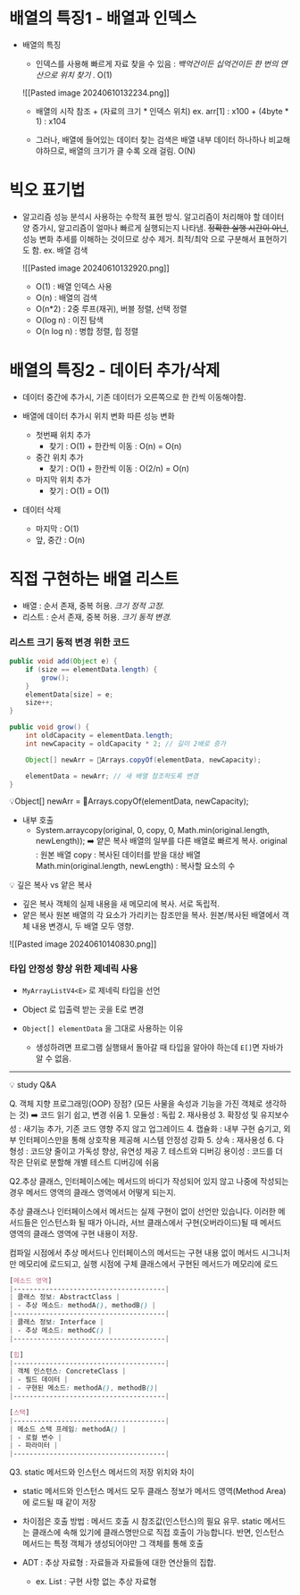 # 배열의 특징1 - 배열과 인덱스

* 배열의 특징
	* 인덱스를 사용해 빠르게 자료 찾을 수 있음 : *백억건이든 십억건이든 한 번의 연산으로 위치 찾기* . O(1)

	![[Pasted image 20240610132234.png]]
	* 배열의 시작 참조 + (자료의 크기 * 인덱스 위치)
		ex. arr[1] : x100 + (4byte * 1) : x104

	* 그러나, 배열에 들어있는 데이터 찾는 검색은
		배열 내부 데이터 하나하나 비교해야하므로, 배열의 크기가 클 수록 오래 걸림. O(N)

# 빅오 표기법
* 알고리즘 성능 분석시 사용하는 수학적 표현 방식.
	알고리즘이 처리해야 할 데이터 양 증가시, 알고리즘이 얼마나 빠르게 실행되는지 나타냄.
	~~정확한 실행 시간이 아닌~~, 성능 변화 추세를 이해하는 것이므로 상수 제거.
	최적/최악 으로 구분해서 표현하기도 함. ex. 배열 검색
	
	![[Pasted image 20240610132920.png]]

	* O(1) : 배열 인덱스 사용
	* O(n) : 배열의 검색
	* O(n*2) : 2중 루프(재귀), 버블 정렬, 선택 정렬
	* O(log n) : 이진 탐색
	* O(n log n) : 병합 정렬, 힙 정렬

# 배열의 특징2 - 데이터 추가/삭제
* 데이터 중간에 추가시, 기존 데이터가 오른쪽으로 한 칸씩 이동해야함.

* 배열에 데이터 추가시 위치 변화 따른 성능 변화
	* 첫번째 위치 추가 
		* 찾기 : O(1) + 한칸씩 이동 : O(n) = O(n)
	* 중간 위치 추가
		* 찾기 : O(1) + 한칸씩 이동 : O(2/n) = O(n)
	* 마지막 위치 추가
		* 찾기 : O(1) = O(1)

* 데이터 삭제
	* 마지막 : O(1)
	* 앞, 중간 : O(n)

# 직접 구현하는 배열 리스트
* 배열 : 순서 존재, 중복 허용. *크기 정적 고정.*
* 리스트 : 순서 존재, 중복 허용. *크기 동적 변경.*

### 리스트 크기 동적 변경 위한 코드
```java
public void add(Object e) {
	if (size == elementData.length) {
		grow();
	}
	elementData[size] = e;
	size++;
}

public void grow() {
	int oldCapacity = elementData.length;
	int newCapacity = oldCapacity * 2; // 길이 2배로 증가

	Object[] newArr = Arrays.copyOf(elementData, newCapacity); 

	elementData = newArr; // 새 배열 참조하도록 변경
}
```

💡Object[] newArr = Arrays.copyOf(elementData, newCapacity); 
* 내부 호출 
	* System.arraycopy(original, 0, copy, 0, Math.min(original.length, newLength)); ➡️ 얕은 복사
		배열의 일부를 다른 배열로 빠르게 복사.
		original : 원본 배열
		copy : 복사된 데이터를 받을 대상 배열
		Math.min(original.length, newLength) : 복사할 요소의 수

💡 깊은 복사 vs 얕은 복사
* 깊은 복사
	객체의 실제 내용을 새 메모리에 복사. 서로 독립적.
* 얕은 복사
	원본 배열의 각 요소가 가리키는 참조만을 복사. 원본/복사된 배열에서 객체 내용 변경시, 두 배열 모두 영향.

![[Pasted image 20240610140830.png]]

### 타입 안정성 향상 위한 제네릭 사용
* `MyArrayListV4<E>` 로 제네릭 타입을 선언
* Object 로 입출력 받는 곳을 E로 변경

* `Object[] elementData` 을 그대로 사용하는 이유
	* 생성하려면 프로그램 실행돼서 돌아갈 때 타입을 알아야 하는데 `E[]`면 자바가 알 수 없음.







---

💡 study Q&A

Q. 객체 지향 프로그래밍(OOP) 장점?
	(모든 사물을 속성과 기능을 가진 객체로 생각하는 것) ➡️ 코드 읽기 쉽고, 변경 쉬움
	1. 모듈성 : 독립
	2. 재사용성
	3. 확장성 및 유지보수성 : 새기능 추가, 기존 코드 영향 주지 않고 업그레이드
	4. 캡슐화 : 내부 구현 숨기고, 외부 인터페이스만을 통해 상호작용 제공해 시스템 안정성 강화
	5. 상속 : 재사용성
	6. 다형성 : 코드양 줄이고 가독성 향상, 유연성 제공
	7. 테스트와 디버깅 용이성 : 코드를 더 작은 단위로 분할해 개별 테스트 디버깅에 쉬움

 
Q2.추상 클래스, 인터페이스에는 메서드의 바디가 작성되어 있지 않고 나중에 작성되는 경우 메서드 영역의 클래스 영역에서 어떻게 되는지.

추상 클래스나 인터페이스에서 메서드는 실제 구현이 없이 선언만 있습니다. 이러한 메서드들은 인스턴스화 될 때가 아니라, 서브 클래스에서 구현(오버라이드)될 때 메서드 영역의 클래스 영역에 구현 내용이 저장.

컴파일 시점에서 추상 메서드나 인터페이스의 메서드는 구현 내용 없이 메서드 시그니처만 메모리에 로드되고, 실행 시점에 구체 클래스에서 구현된 메서드가 메모리에 로드

```css
[메소드 영역] 
|--------------------------------------| 
| 클래스 정보: AbstractClass | 
| - 추상 메소드: methodA(), methodB() | 
|--------------------------------------| 
| 클래스 정보: Interface | 
| - 추상 메소드: methodC() | 
|--------------------------------------| 

[힙] 
|--------------------------------------| 
| 객체 인스턴스: ConcreteClass | 
| - 필드 데이터 | 
| - 구현된 메소드: methodA(), methodB()| 
|--------------------------------------| 

[스택] 
|--------------------------------------| 
| 메소드 스택 프레임: methodA() | 
| - 로컬 변수 | 
| - 파라미터 | 
|--------------------------------------|
```


Q3. static 메서드와 인스턴스 메서드의 저장 위치와 차이
* static 메서드와 인스턴스 메서드 모두 클래스 정보가 메서드 영역(Method Area)에 로드될 때 같이 저장
* 차이점은 호출 방법 : 메서드 호출 시 참조값(인스턴스)의 필요 유무.
	static 메서드는 클래스에 속해 있기에 클래스명만으로 직접 호출이 가능합니다. 반면, 인스턴스 메서드는 특정 객체가 생성되어야만 그 객체를 통해 호출



* ADT : 추상 자료형 : 자료들과 자료들에 대한 연산들의 집합.
	* ex. List : 구현 사항 없는 추상 자료형